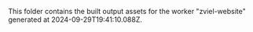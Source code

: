 This folder contains the built output assets for the worker "zviel-website" generated at 2024-09-29T19:41:10.088Z.
